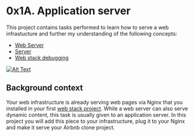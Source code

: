 # 0x1A. Application server
This project contains tasks performed to learn how to serve a web infrastucture and further my understanding of the following concepts:
- [Web Server](https://intranet.alxswe.com/concepts/17)
- [Server](https://intranet.alxswe.com/concepts/67)
- [Web stack debugging](https://intranet.alxswe.com/concepts/68)

[![Alt Text](https://s3.amazonaws.com/alx-intranet.hbtn.io/uploads/medias/2018/9/c7d1ed0a2e10d1b4e9b3.jpg?X-Amz-Algorithm=AWS4-HMAC-SHA256&X-Amz-Credential=AKIARDDGGGOUSBVO6H7D%2F20231016%2Fus-east-1%2Fs3%2Faws4_request&X-Amz-Date=20231016T102414Z&X-Amz-Expires=86400&X-Amz-SignedHeaders=host&X-Amz-Signature=2069595320637eb5e3775676c23ddf24a3dbd81717f7f1087b84b460d119f418)](https://s3.amazonaws.com/alx-intranet.hbtn.io/uploads/medias/2018/9/c7d1ed0a2e10d1b4e9b3.jpg?X-Amz-Algorithm=AWS4-HMAC-SHA256&X-Amz-Credential=AKIARDDGGGOUSBVO6H7D%2F20231016%2Fus-east-1%2Fs3%2Faws4_request&X-Amz-Date=20231016T102414Z&X-Amz-Expires=86400&X-Amz-SignedHeaders=host&X-Amz-Signature=2069595320637eb5e3775676c23ddf24a3dbd81717f7f1087b84b460d119f418)


## Background context
Your web infrastructure is already serving web pages via Nginx that you installed in your first [web stack project](https://intranet.alxswe.com/rltoken/95oRNZ-zRGwLxtWECJqsWA). While a web server can also serve dynamic content, this task is usually given to an application server. In this project you will add this piece to your infrastructure, plug it to your Nginx and make it serve your Airbnb clone project.
